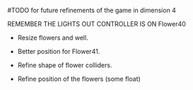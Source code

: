 #TODO for future refinements of the game in dimension 4

REMEMBER THE LIGHTS OUT CONTROLLER IS ON Flower40

 - Resize flowers and well.

 - Better position for Flower41.
 - Refine shape of flower colliders.
 - Refine position of the flowers (some float)

